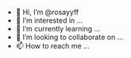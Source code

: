 - 👋 Hi, I’m @rosayyff
- 👀 I’m interested in ...
- 🌱 I’m currently learning ...
- 💞️ I’m looking to collaborate on ...
- 📫 How to reach me ...

<!---
rosayyff/rosayyff is a ✨ special ✨ repository because its `README.md` (this file) appears on your GitHub profile.
You can click the Preview link to take a look at your changes.
--->
